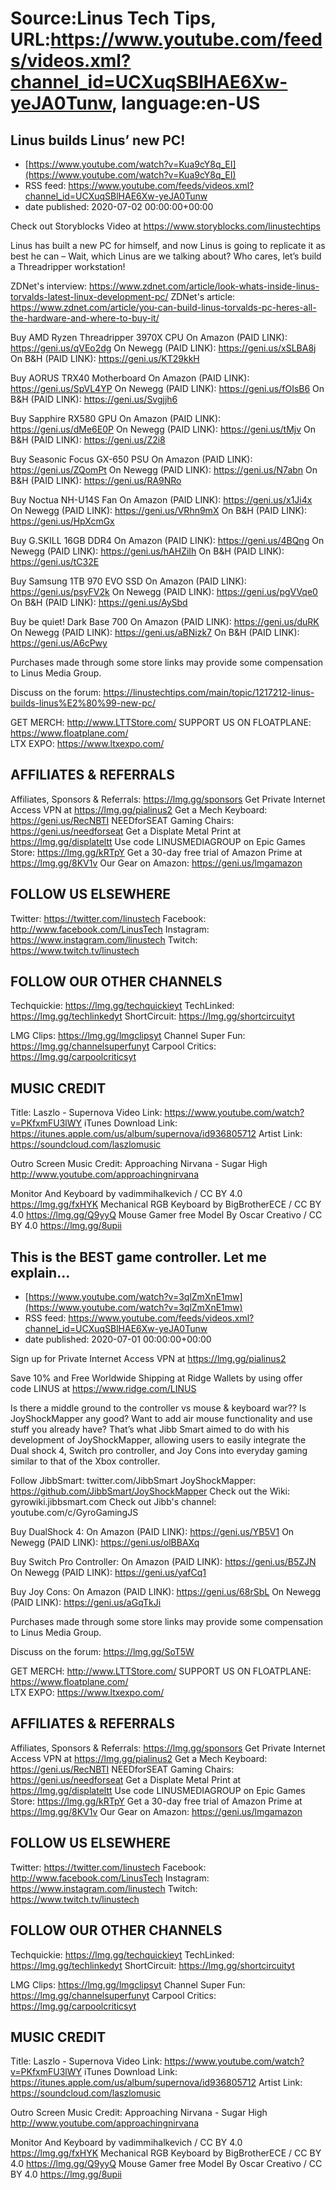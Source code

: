 # Source:Linus Tech Tips, URL:https://www.youtube.com/feeds/videos.xml?channel_id=UCXuqSBlHAE6Xw-yeJA0Tunw, language:en-US

## Linus builds Linus’ new PC!
 - [https://www.youtube.com/watch?v=Kua9cY8q_EI](https://www.youtube.com/watch?v=Kua9cY8q_EI)
 - RSS feed: https://www.youtube.com/feeds/videos.xml?channel_id=UCXuqSBlHAE6Xw-yeJA0Tunw
 - date published: 2020-07-02 00:00:00+00:00

Check out Storyblocks Video at https://www.storyblocks.com/linustechtips

Linus has built a new PC for himself, and now Linus is going to replicate it as best he can – Wait, which Linus are we talking about? Who cares, let’s build a Threadripper workstation!

ZDNet's interview: https://www.zdnet.com/article/look-whats-inside-linus-torvalds-latest-linux-development-pc/
ZDNet's article: https://www.zdnet.com/article/you-can-build-linus-torvalds-pc-heres-all-the-hardware-and-where-to-buy-it/

Buy AMD Ryzen Threadripper 3970X CPU
On Amazon (PAID LINK): https://geni.us/qVEo2dg
On Newegg (PAID LINK): https://geni.us/xSLBA8j
On B&H (PAID LINK): https://geni.us/KT29kkH

Buy AORUS TRX40 Motherboard
On Amazon (PAID LINK): https://geni.us/SpVL4YP
On Newegg (PAID LINK): https://geni.us/fOIsB6
On B&H (PAID LINK): https://geni.us/Svgjjh6

Buy Sapphire RX580 GPU
On Amazon (PAID LINK): https://geni.us/dMe6E0P
On Newegg (PAID LINK): https://geni.us/tMjv
On B&H (PAID LINK): https://geni.us/Z2i8 

Buy Seasonic Focus GX-650 PSU
On Amazon (PAID LINK): https://geni.us/ZQomPt
On Newegg (PAID LINK): https://geni.us/N7abn
On B&H (PAID LINK): https://geni.us/RA9NRo

Buy Noctua NH-U14S Fan
On Amazon (PAID LINK): https://geni.us/x1Ji4x
On Newegg (PAID LINK): https://geni.us/VRhn9mX
On B&H (PAID LINK): https://geni.us/HpXcmGx

Buy G.SKILL 16GB DDR4
On Amazon (PAID LINK): https://geni.us/4BQng
On Newegg (PAID LINK): https://geni.us/hAHZiIh
On B&H (PAID LINK): https://geni.us/tC32E

Buy Samsung 1TB 970 EVO SSD
On Amazon (PAID LINK): https://geni.us/psyFV2k
On Newegg (PAID LINK): https://geni.us/pgVVqe0
On B&H (PAID LINK): https://geni.us/AySbd

Buy be quiet! Dark Base 700 
On Amazon (PAID LINK): https://geni.us/duRK
On Newegg (PAID LINK): https://geni.us/aBNizk7
On B&H (PAID LINK): https://geni.us/A6cPwy

Purchases made through some store links may provide some compensation to Linus Media Group.

Discuss on the forum: https://linustechtips.com/main/topic/1217212-linus-builds-linus%E2%80%99-new-pc/


GET MERCH: http://www.LTTStore.com/
SUPPORT US ON FLOATPLANE: https://www.floatplane.com/  
LTX EXPO: https://www.ltxexpo.com/   

AFFILIATES & REFERRALS
---------------------------------------------------
Affiliates, Sponsors & Referrals: https://lmg.gg/sponsors
Get Private Internet Access VPN at https://lmg.gg/pialinus2
Get a Mech Keyboard: https://geni.us/RecNBTI
NEEDforSEAT Gaming Chairs: https://geni.us/needforseat
Get a Displate Metal Print at https://lmg.gg/displateltt
Use code LINUSMEDIAGROUP on Epic Games Store: https://lmg.gg/kRTpY
Get a 30-day free trial of Amazon Prime at https://lmg.gg/8KV1v
Our Gear on Amazon: https://geni.us/lmgamazon
 
FOLLOW US ELSEWHERE
---------------------------------------------------  
Twitter: https://twitter.com/linustech
Facebook: http://www.facebook.com/LinusTech
Instagram: https://www.instagram.com/linustech
Twitch: https://www.twitch.tv/linustech

FOLLOW OUR OTHER CHANNELS
---------------------------------------------------  
Techquickie: https://lmg.gg/techquickieyt
TechLinked: https://lmg.gg/techlinkedyt
ShortCircuit: https://lmg.gg/shortcircuityt

LMG Clips: https://lmg.gg/lmgclipsyt
Channel Super Fun: https://lmg.gg/channelsuperfunyt
Carpool Critics: https://lmg.gg/carpoolcriticsyt

MUSIC CREDIT
---------------------------------------------------  
Title: Laszlo - Supernova
Video Link: https://www.youtube.com/watch?v=PKfxmFU3lWY
iTunes Download Link: https://itunes.apple.com/us/album/supernova/id936805712
Artist Link: https://soundcloud.com/laszlomusic

Outro Screen Music Credit: Approaching Nirvana - Sugar High http://www.youtube.com/approachingnirvana

Monitor And Keyboard by vadimmihalkevich / CC BY 4.0 https://lmg.gg/fxHYK 
Mechanical RGB Keyboard by BigBrotherECE / CC BY 4.0 https://lmg.gg/Q9yyQ 
Mouse Gamer free Model By Oscar Creativo / CC BY 4.0 https://lmg.gg/8upii

## This is the BEST game controller. Let me explain…
 - [https://www.youtube.com/watch?v=3qlZmXnE1mw](https://www.youtube.com/watch?v=3qlZmXnE1mw)
 - RSS feed: https://www.youtube.com/feeds/videos.xml?channel_id=UCXuqSBlHAE6Xw-yeJA0Tunw
 - date published: 2020-07-01 00:00:00+00:00

Sign up for Private Internet Access VPN at https://lmg.gg/pialinus2

Save 10% and Free Worldwide Shipping at Ridge Wallets by using offer code LINUS at https://www.ridge.com/LINUS

Is there a middle ground to the controller vs mouse & keyboard war?? Is JoyShockMapper any good? Want to add air mouse functionality and use stuff you already have? That’s what Jibb Smart aimed to do with his development of JoyShockMapper, allowing users to easily integrate the Dual shock 4, Switch pro controller, and Joy Cons into everyday gaming similar to that of the Xbox controller.

Follow JibbSmart: twitter.com/JibbSmart 
JoyShockMapper: https://github.com/JibbSmart/JoyShockMapper
Check out the Wiki: gyrowiki.jibbsmart.com
Check out Jibb's channel: youtube.com/c/GyroGamingJS 

Buy DualShock 4: 
On Amazon (PAID LINK): https://geni.us/YB5V1 
On Newegg (PAID LINK): https://geni.us/olBBAXq

Buy Switch Pro Controller: 
On Amazon (PAID LINK): https://geni.us/B5ZJN 
On Newegg (PAID LINK): https://geni.us/yafCq1

Buy Joy Cons: 
On Amazon (PAID LINK): https://geni.us/68rSbL 
On Newegg (PAID LINK): https://geni.us/aGqTkJi

Purchases made through some store links may provide some compensation to Linus Media Group.

Discuss on the forum: https://lmg.gg/SoT5W

GET MERCH: http://www.LTTStore.com/
SUPPORT US ON FLOATPLANE: https://www.floatplane.com/  
LTX EXPO: https://www.ltxexpo.com/   

AFFILIATES & REFERRALS
---------------------------------------------------
Affiliates, Sponsors & Referrals: https://lmg.gg/sponsors
Get Private Internet Access VPN at https://lmg.gg/pialinus2
Get a Mech Keyboard: https://geni.us/RecNBTI
NEEDforSEAT Gaming Chairs: https://geni.us/needforseat
Get a Displate Metal Print at https://lmg.gg/displateltt
Use code LINUSMEDIAGROUP on Epic Games Store: https://lmg.gg/kRTpY
Get a 30-day free trial of Amazon Prime at https://lmg.gg/8KV1v
Our Gear on Amazon: https://geni.us/lmgamazon
 
FOLLOW US ELSEWHERE
---------------------------------------------------  
Twitter: https://twitter.com/linustech
Facebook: http://www.facebook.com/LinusTech
Instagram: https://www.instagram.com/linustech
Twitch: https://www.twitch.tv/linustech

FOLLOW OUR OTHER CHANNELS
---------------------------------------------------  
Techquickie: https://lmg.gg/techquickieyt
TechLinked: https://lmg.gg/techlinkedyt
ShortCircuit: https://lmg.gg/shortcircuityt

LMG Clips: https://lmg.gg/lmgclipsyt
Channel Super Fun: https://lmg.gg/channelsuperfunyt
Carpool Critics: https://lmg.gg/carpoolcriticsyt

MUSIC CREDIT
---------------------------------------------------  
Title: Laszlo - Supernova
Video Link: https://www.youtube.com/watch?v=PKfxmFU3lWY
iTunes Download Link: https://itunes.apple.com/us/album/supernova/id936805712
Artist Link: https://soundcloud.com/laszlomusic

Outro Screen Music Credit: Approaching Nirvana - Sugar High http://www.youtube.com/approachingnirvana

Monitor And Keyboard by vadimmihalkevich / CC BY 4.0 https://lmg.gg/fxHYK 
Mechanical RGB Keyboard by BigBrotherECE / CC BY 4.0 https://lmg.gg/Q9yyQ 
Mouse Gamer free Model By Oscar Creativo / CC BY 4.0 https://lmg.gg/8upii

